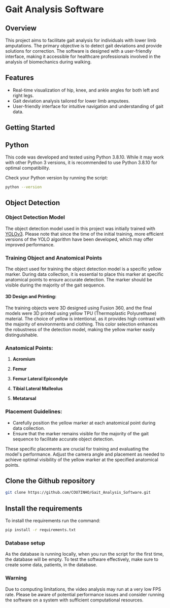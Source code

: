 # Gait Analysis Software

## Overview

This project aims to facilitate gait analysis for individuals with lower limb amputations. The primary objective is to detect gait deviations and provide solutions for correction. The software is designed with a user-friendly interface, making it accessible for healthcare professionals involved in the analysis of biomechanics during walking.

## Features

- Real-time visualization of hip, knee, and ankle angles for both left and right legs.
- Gait deviation analysis tailored for lower limb amputees.
- User-friendly interface for intuitive navigation and understanding of gait data.

## Getting Started

## Python 
This code was developed and tested using Python 3.8.10. While it may work with other Python 3 versions, it is recommended to use Python 3.8.10 for optimal compatibility.

Check your Python version by running the script:
```bash
python --version
```

## Object Detection 

### Object Detection Model
The object detection model used in this project was initially trained with [YOLOv3](https://github.com/ultralytics/yolov3). Please note that since the time of the initial training, more efficient versions of the YOLO algorithm have been developed, which may offer improved performance.

### Training Object and Anatomical Points

The object used for training the object detection model is a specific yellow marker. During data collection, it is essential to place this marker at specific anatomical points to ensure accurate detection. The marker should be visible during the majority of the gait sequence.

#### 3D Design and Printing:

The training objects were 3D designed using Fusion 360, and the final models were 3D printed using yellow TPU (Thermoplastic Polyurethane) material. The choice of yellow is intentional, as it provides high contrast with the majority of environments and clothing. This color selection enhances the robustness of the detection model, making the yellow marker easily distinguishable.

### Anatomical Points:

1. **Acromium** 

2. **Femur** 

3. **Femur Lateral Epicondyle** 

4. **Tibial Lateral Malleolus**

5. **Metatarsal**

### Placement Guidelines:

- Carefully position the yellow marker at each anatomical point during data collection.
- Ensure that the marker remains visible for the majority of the gait sequence to facilitate accurate object detection.

These specific placements are crucial for training and evaluating the model's performance. Adjust the camera angle and placement as needed to achieve optimal visibility of the yellow marker at the specified anatomical points.

## Clone the Github repository

```bash
git clone https://github.com/COU7INHO/Gait_Analysis_Software.git
```

## Install the requirements
To install the requirements run the command:
```bash
pip install -r requirements.txt
```

### Database setup

As the database is running locally, when you run the script for the first time, the database will be empty. To test the software effectively, make sure to create some data, patients, in the database.

### Warning

Due to computing limitations, the video analysis may run at a very low FPS rate. Please be aware of potential performance issues and consider running the software on a system with sufficient computational resources.